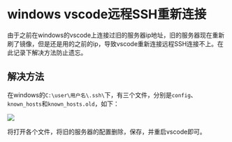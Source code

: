 # windows vscode远程SSH重新连接

由于之前在windows的vscode上连接过旧的服务器ip地址，旧的服务器现在重新刷了镜像，但是还是用的之前的ip，导致vscode重新连接远程SSH连接不上。在此记录下解决方法防止遗忘。

## 解决方法

在windows的`C:\user\用户名\.ssh\`下，有三个文件，分别是`config`、`known_hosts`和`known_hosts.old`，如下：

![](https://myblog-1308923350.cos.ap-guangzhou.myqcloud.com/img/20250312092722.png)

将打开各个文件，将旧的服务器的配置删除，保存，并重启vscode即可。